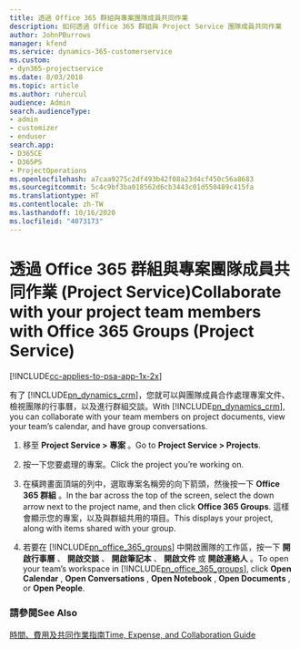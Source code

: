 ```yaml
---
title: 透過 Office 365 群組與專案團隊成員共同作業
description: 如何透過 Office 365 群組與 Project Service 團隊成員共同作業
author: JohnPBurrows
manager: kfend
ms.service: dynamics-365-customerservice
ms.custom:
- dyn365-projectservice
ms.date: 8/03/2018
ms.topic: article
ms.author: ruhercul
audience: Admin
search.audienceType:
- admin
- customizer
- enduser
search.app:
- D365CE
- D365PS
- ProjectOperations
ms.openlocfilehash: a7caa9275c2df493b42f08a23d4cf450c56a8683
ms.sourcegitcommit: 5c4c9bf3ba018562d6cb3443c01d550489c415fa
ms.translationtype: HT
ms.contentlocale: zh-TW
ms.lasthandoff: 10/16/2020
ms.locfileid: "4073173"
---
```

# <a name="collaborate-with-your-project-team-members-with-office-365-groups-project-service"></a><span data-ttu-id="6c92a-103">透過 Office 365 群組與專案團隊成員共同作業 (Project Service)</span><span class="sxs-lookup"><span data-stu-id="6c92a-103">Collaborate with your project team members with Office 365 Groups (Project Service)</span></span>

[!INCLUDE[cc-applies-to-psa-app-1x-2x](../includes/cc-applies-to-psa-app-1x-2x.md)]

<span data-ttu-id="6c92a-104">有了 [!INCLUDE[pn_dynamics_crm](../includes/pn-dynamics-crm.md)]，您就可以與團隊成員合作處理專案文件、檢視團隊的行事曆，以及進行群組交談。</span><span class="sxs-lookup"><span data-stu-id="6c92a-104">With [!INCLUDE[pn_dynamics_crm](../includes/pn-dynamics-crm.md)], you can collaborate with your team members on project documents, view your team’s calendar, and have group conversations.</span></span>  
  
1. <span data-ttu-id="6c92a-105">移至 **Project Service > 專案** 。</span><span class="sxs-lookup"><span data-stu-id="6c92a-105">Go to **Project Service > Projects**.</span></span>  
  
2. <span data-ttu-id="6c92a-106">按一下您要處理的專案。</span><span class="sxs-lookup"><span data-stu-id="6c92a-106">Click the project you’re working on.</span></span>  
  
3. <span data-ttu-id="6c92a-107">在橫跨畫面頂端的列中，選取專案名稱旁的向下箭頭，然後按一下 **Office 365 群組** 。</span><span class="sxs-lookup"><span data-stu-id="6c92a-107">In the bar across the top of the screen, select the down arrow next to the project name, and then click **Office 365 Groups**.</span></span> <span data-ttu-id="6c92a-108">這樣會顯示您的專案，以及與群組共用的項目。</span><span class="sxs-lookup"><span data-stu-id="6c92a-108">This displays your project, along with items shared with your group.</span></span>  
  
4. <span data-ttu-id="6c92a-109">若要在 [!INCLUDE[pn_office_365_groups](../includes/pn-office-365-groups.md)] 中開啟團隊的工作區，按一下 **開啟行事曆** 、 **開啟交談** 、 **開啟筆記本** 、 **開啟文件** 或 **開啟連絡人** 。</span><span class="sxs-lookup"><span data-stu-id="6c92a-109">To open your team’s workspace in [!INCLUDE[pn_office_365_groups](../includes/pn-office-365-groups.md)], click **Open Calendar** , **Open Conversations** , **Open Notebook** , **Open Documents** , or **Open People**.</span></span>  
  
### <a name="see-also"></a><span data-ttu-id="6c92a-110">請參閱</span><span class="sxs-lookup"><span data-stu-id="6c92a-110">See Also</span></span>  
 [<span data-ttu-id="6c92a-111">時間、費用及共同作業指南</span><span class="sxs-lookup"><span data-stu-id="6c92a-111">Time, Expense, and Collaboration Guide</span></span>](../psa/time-expense-collaboration-guide.md)
